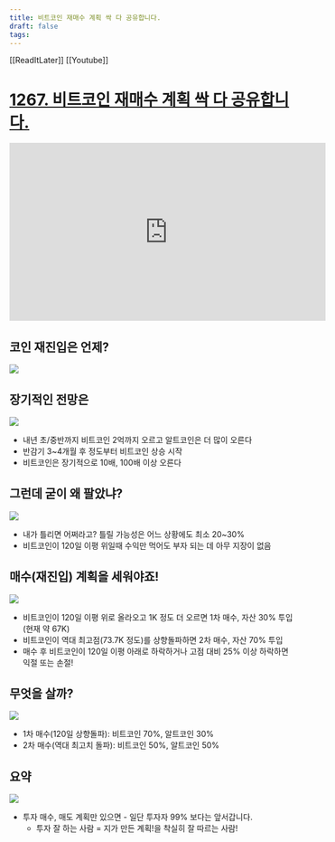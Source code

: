 ```yaml
---
title: 비트코인 재매수 계획 싹 다 공유합니다.
draft: false
tags:
---
```

 

[[ReadItLater]] [[Youtube]]

# [1267. 비트코인 재매수 계획 싹 다 공유합니다.](https://www.youtube.com/watch?v=yaTa-J-jtUk)

<iframe width="560" height="315" src="https://www.youtube-nocookie.com/embed/yaTa-J-jtUk" title="YouTube video player" frameborder="0" allow="accelerometer; autoplay; clipboard-write; encrypted-media; gyroscope; picture-in-picture" allowfullscreen></iframe>


## 코인 재진입은 언제?
![](https://i.imgur.com/XHayvMo.png)

## 장기적인 전망은
![](https://i.imgur.com/FbCYd2c.png)
- 내년 초/중반까지 비트코인 2억까지 오르고 알트코인은 더 많이 오른다
- 반감기 3~4개월 후 정도부터 비트코인 상승 시작
- 비트코인은 장기적으로 10배, 100배 이상 오른다

## 그런데 굳이 왜 팔았냐?
![](https://i.imgur.com/5QbPaMV.png)

- 내가 틀리면 어쩌라고? 틀릴 가능성은 어느 상황에도 최소 20~30%
- 비트코인이 120일 이평 위일때 수익만 먹어도 부자 되는 데 아무 지장이 없음

## 매수(재진입) 계획을 세워야죠!
![](https://i.imgur.com/sYVReQu.png)

- 비트코인이 120일 이평 위로 올라오고 1K 정도 더 오르면 1차 매수, 자산 30% 투입 (현재 약 67K)
- 비트코인이 역대 최고점(73.7K 정도)를 상향돌파하면 2차 매수, 자산 70% 투입
- 매수 후 비트코인이 120일 이평 아래로 하락하거나 고점 대비 25% 이상 하락하면 익절 또는 손절!


## 무엇을 살까?
![](https://i.imgur.com/k8u05lV.png)

- 1차 매수(120일 상향돌파): 비트코인 70%, 알트코인 30%
- 2차 매수(역대 최고치 돌파): 비트코인 50%, 알트코인 50%


## 요약
![](https://i.imgur.com/SGlJ0ef.png)
- 투자 매수, 매도 계획만 있으면 - 일단 투자자 99% 보다는 앞서갑니다.
	- 투자 잘 하는 사람 = 지가 만든 계획!을 착실히 잘 따르는 사람!



